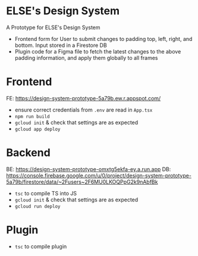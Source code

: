# ELSE's Design System
A Prototype for ELSE's Design System

* Frontend form for User to submit changes to padding top, left, right, and bottom. Input stored in a Firestore DB
* Plugin code for a Figma file to fetch the latest changes to the above padding information, and apply them globally to all frames

# Frontend
FE: https://design-system-prototype-5a79b.ew.r.appspot.com/
* ensure correct credentials from `.env` are read in `App.tsx`
* `npm run build`
* `gcloud init` & check that settings are as expected
* `gcloud app deploy`

# Backend
BE: https://design-system-prototype-omxtg5ekfa-ey.a.run.app 
DB: https://console.firebase.google.com/u/0/project/design-system-prototype-5a79b/firestore/data/~2Fusers~2F6MU0LKOQPpG2k9nAbfBk
* `tsc` to compile TS into JS
* `gcloud init` & check that settings are as expected
* `gcloud run deploy`

# Plugin
* `tsc` to compile plugin